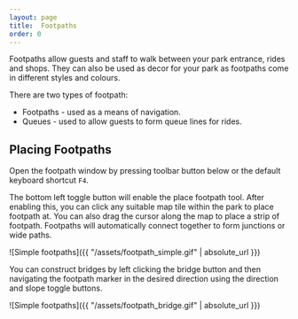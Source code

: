 ```yaml
---
layout: page
title:  Footpaths
order: 0
---
```


Footpaths allow guests and staff to walk between your park entrance, rides and shops. They can also be used as decor for your park as footpaths come in different styles and colours.

There are two types of footpath:

* Footpaths - used as a means of navigation.
* Queues - used to allow guests to form queue lines for rides.

## Placing Footpaths

Open the footpath window by pressing toolbar button below or the default keyboard shortcut ``F4``.

The bottom left toggle button will enable the place footpath tool. After enabling this, you can click any suitable map tile within the park to place footpath at. You can also drag the cursor along the map to place a strip of footpath. Footpaths will automatically connect together to form junctions or wide paths.

![Simple footpaths]({{ "/assets/footpath_simple.gif" | absolute_url }})

You can construct bridges by left clicking the bridge button and then navigating the footpath marker in the desired direction using the direction and slope toggle buttons.

![Simple footpaths]({{ "/assets/footpath_bridge.gif" | absolute_url }})
